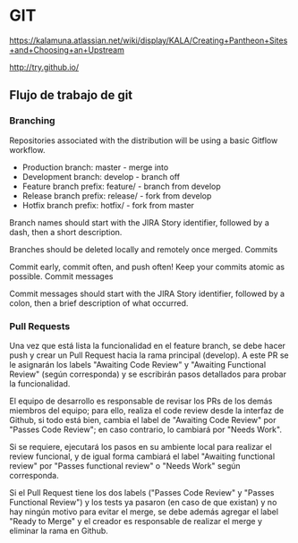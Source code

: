 # GIT

https://kalamuna.atlassian.net/wiki/display/KALA/Creating+Pantheon+Sites+and+Choosing+an+Upstream

http://try.github.io/


## Flujo de trabajo de git



### Branching


Repositories associated with the distribution will be using a basic Gitflow workflow.

* Production branch: master - merge into
* Development branch: develop - branch off
* Feature branch prefix: feature/ - branch from develop
* Release branch prefix: release/ - fork from develop
* Hotfix branch prefix: hotfix/ - fork from master


Branch names should start with the JIRA Story identifier, followed by a dash, then a short description.

Branches should be deleted locally and remotely once merged.
Commits

Commit early, commit often, and push often! Keep your commits atomic as possible.
Commit messages

Commit messages should start with the JIRA Story identifier, followed by a colon, then a brief description of what occurred.



### Pull Requests

Una vez que está lista la funcionalidad en el feature branch, se debe hacer push y crear un Pull Request hacia la rama principal (develop). A este PR se le asignarán los labels "Awaiting Code Review" y "Awaiting Functional Review" (según corresponda) y se escribirán pasos detallados para probar la funcionalidad.

El equipo de desarrollo es responsable de revisar los PRs de los demás miembros del equipo; para ello, realiza el code review desde la interfaz de Github, si todo está bien, cambia el label de "Awaiting Code Review" por "Passes Code Review"; en caso contrario, lo cambiará por "Needs Work".

Si se requiere, ejecutará los pasos en su ambiente local para realizar el review funcional, y de igual forma cambiará el label "Awaiting functional review" por "Passes functional review" o "Needs Work" según corresponda.

Si el Pull Request tiene los dos labels ("Passes Code Review" y "Passes Functional Review") y los tests ya pasaron (en caso de que existan) y no hay ningún motivo para evitar el merge, se debe además agregar el label "Ready to Merge" y el creador es responsable de realizar el merge y eliminar la rama en Github.